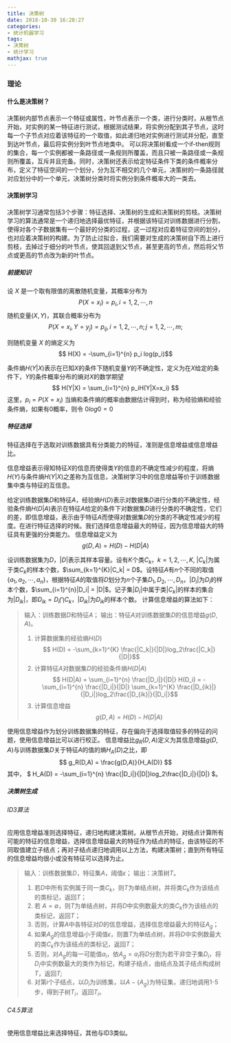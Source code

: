 ```yaml
---
title: 决策树
date: 2018-10-30 16:28:27
categories:
- 统计机器学习
tags:
- 决策树
- 统计学习
mathjax: true
---
```


### 理论
#### 什么是决策树？
决策树内部节点表示一个特征或属性，叶节点表示一个类，进行分类时，从根节点开始，对实例的某一特征进行测试，根据测试结果，将实例分配到其子节点，这时每一个子节点对应着该特征的一个取值，如此递归地对实例进行测试并分配，直至到达叶节点，最后将实例分到叶节点地类中。
可以将决策树看成一个if-then规则的集合，每一个实例都被一条路径或一条规则所覆盖，而且只被一条路径或一条规则所覆盖，互斥并且完备。同时，决策树还表示给定特征条件下类的条件概率分布，定义了特征空间的一个划分，分为互不相交的几个单元，决策树的一条路径就对应划分中的一个单元，决策树分类时将实例分到条件概率大的一类去。

#### 决策树学习
决策树学习通常包括3个步骤：特征选择、决策树的生成和决策树的剪枝。决策树学习的算法通常是一个递归地选择最优特征，并根据该特征对训练数据进行分割，使得对各个子数据集有一个最好的分类的过程，这一过程对应着特征空间的划分，也对应着决策树的构建。为了防止过拟合，我们需要对生成的决策树自下而上进行剪枝，去掉过于细分的叶节点，使其回退到父节点，甚至更高的节点，然后将父节点或更高的节点改为新的叶节点。

##### 前提知识
设 $X$ 是一个取有限值的离散随机变量，其概率分布为
$$ P(X=x_i) = p_i,  i=1,2,\cdots,n $$
随机变量$(X,Y)$，其联合概率分布为
$$ P(X=x_i,Y=y_j) = p_{ij},  i=1,2,\cdots,n; j=1,2,\cdots,m; $$

则随机变量 $X$ 的熵定义为
$$ H(X) = -\sum_{i=1}^{n} p_i log(p_i)$$ 

条件熵$H(Y|X)$表示在已知$X$的条件下随机变量$Y$的不确定性，定义为在$X$给定的条件下，$Y$的条件概率分布的熵对$X$的数学期望
$$ H(Y|X) = \sum_{i=1}^{n} p_iH(Y|X=x_i) $$
这里，$p_i =P(X=x_i)$
当熵和条件熵的概率由数据估计得到时，称为经验熵和经验条件熵，如果有$0$概率，则令 $0log0=0$ 

##### 特征选择
特征选择在于选取对训练数据具有分类能力的特征，准则是信息增益或信息增益比。

信息增益表示得知特征$X$的信息而使得类$Y$的信息的不确定性减少的程度，将熵$H(Y)$与条件熵$H(Y|X)$之差称为互信息，决策树学习中的信息增益等价于训练数据集中类与特征的互信息。

给定训练数据集$D$和特征$A$，经验熵$H(D)$表示对数据集$D$进行分类的不确定性，经验条件熵$H(D|A)$表示在特征$A$给定的条件下对数据集$D$进行分类的不确定性，它们的差，即信息增益，表示由于特征$A$而使得对数据集$D$的分类的不确定性减少的程度。在进行特征选择的时候。我们选择信息增益最大的特征，因为信息增益大的特征具有更强的分类能力。
信息增益定义为
$$ g(D,A) = H(D) - H(D|A) $$


设训练数据集为$D$，$|D|$表示其样本容量。设有$K$个类$C_k$，$k=1,2,\cdots,K$, $|C_k|$为属于类$C_k$的样本个数，$\sum_{k=1}^{K}|C_k| = D$。设特征$A$有$n$个不同的取值$\{a_1,a_2,\cdots,a_n\}$，根据特征$A$的取值将$D$划分为$n$个子集$D_1,D_2,\cdots,D_n$，$|D_i|$为$D_i$的样本个数，$\sum_{i=1}^{n}|D_i| = |D|$。记子集$|D_i|$中属于类$|C_k|$的样本的集合为$|D_{ik}|$，即$D_{ik} = D_i \bigcap C_k$，$|D_{ik}|$为$D_{ik}$的样本个数。
计算信息增益的算法如下：

> 输入：训练数据$D$和特征$A$；
输出：特征$A$对训练数据集$D$的信息增益$g(D,A)$。
>1. 计算数据集的经验熵$H(D)$
   $$ H(D) = -\sum_{k=1}^{K} \frac{|C_k|}{|D|}log_2\frac{|C_k|}{|D|}$$
>2. 计算特征$A$对数据集$D$的经验条件熵$H(D|A)$
   $$ H(D|A) = \sum_{i=1}^{n} \frac{|D_i|}{|D|} H(D_i) = -\sum_{i=1}^{n} \frac{|D_i|}{|D|} \sum_{k=1}^{K} \frac{|D_{ik}|}{|D_i|}log_2\frac{|D_{ik}|}{|D_i|}$$
>3. 计算信息增益
   $$ g(D,A) = H(D) - H(D|A) $$


使用信息增益作为划分训练数据集的特征，存在偏向于选择取值较多的特征的问题，使用信息增益比可以进行校正。
信息增益比$g_R(D,A)$定义为其信息增益$g(D,A)$与训练数据集$D$关于特征$A$的值的熵$H_A(D)$之比，即
$$ g_R(D,A) = \frac{g(D,A)}{H_A(D)} $$
其中， $ H_A(D) = -\sum_{i=1}^{n} \frac{|D_i|}{|D|}log_2\frac{|D_i|}{|D|} $。

##### 决策树生成
###### ID3算法
应用信息增益准则选择特征，递归地构建决策树。从根节点开始，对结点计算所有可能的特征的信息增益，选择信息增益最大的特征作为结点的特征，由该特征的不同取值建立子结点；再对子结点递归地调用以上方法，构建决策树；直到所有特征的信息增益均很小或没有特征可以选择为止。
> 输入：训练数据集$D$，特征集$A$，阈值$\epsilon$；
输出：决策树$T$。
> 1. 若$D$中所有实例属于同一类$C_k$，则$T$为单结点树，并将类$C_k$作为该结点的类标记，返回$T$；
> 2. 若 $A = \emptyset$，则$T$为单结点树，并将$D$中实例数最大的类$C_k$作为该结点的类标记，返回$T$；
> 3. 否则，计算$A$中各特征对$D$的信息增益，选择信息增益最大的特征$A_g$；
> 4. 如果$A_g$的信息增益小于阈值$\epsilon$，则置$T$为单结点树，并将$D$中实例数最大的类$C_k$作为该结点的类标记，返回$T$；
> 5. 否则，对$A_g$的每一可能值$a_i$，依$A_g=a_i$将$D$分割为若干非空子集$D_i$，将$D_i$中实例数最大的类作为标记，构建子结点，由结点及其子结点构成树$T$，返回$T$;
> 6. 对第$i$个子结点，以$D_i$为训练集，以$A-\{A_g\}$为特征集，递归地调用1-5步，得到子树$T_i$，返回$T_i$。

###### C4.5算法
使用信息增益比来选择特征，其他与ID3类似。